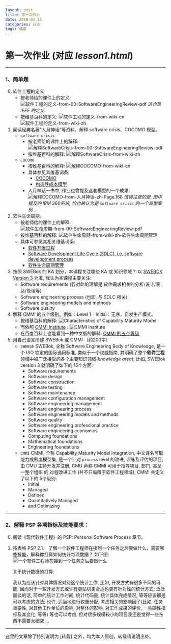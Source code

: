```yaml
---
layout: post
title: 第一次作业
date: 2018-03-15
categories: 日志
tags: 博客
---
```



第一次作业 (对应 *lesson1.html*)
============

---

### 1、简单题

0. 软件工程的定义
    - 按老师给的课件上的定义:
        ![软件工程的定义-from-00-SoftwareEngineeringReview-pdf](../media/image/软件工程的定义-from-00-SoftwareEngineeringReview-pdf.png)
        *这也是 IEEE 的定义*
    - 按维基百科的定义:
        ![软件工程的定义-from-wiki-en](../media/image/软件工程的定义-from-wiki-en.png)
        ![软件工程的定义-from-wiki-zh](../media/image/软件工程的定义-from-wiki-zh.png)
0. 阅读经典名著“人月神话”等资料，解释 software crisis、COCOMO 模型。
    - `software crisis`
        - 按老师给的课件上的解释:
           ![解释SoftwareCrisis-from-00-SoftwareEngineeringReview-pdf](../media/image/解释SoftwareCrisis-from-00-SoftwareEngineeringReview-pdf.png)
        - 按维基百科的解释:
           ![解释SoftwareCrisis-from-wiki-zh](../media/image/解释SoftwareCrisis-from-wiki-zh.png)
    - `COCOMO`
        - 按维基百科的解释:
            ![解释COCOMO-from-wiki-en](../media/image/解释COCOMO-from-wiki-en.png)
        - 具体参见其维基词条:
            - [COCOMO](https://en.wikipedia.org/wiki/COCOMO)
            - [构造性成本模型](https://zh.wikipedia.org/wiki/构造性成本模型)
        - 人月神话一书中, 作业也曾提及这套模型的一个成果:
            ![解释COCOMO-from-人月神话-zh-Page.168](../media/image/解释COCOMO-from-人月神话-zh-Page.168.png)
            *值得注意的是, 图中提及的 IBM 360系统, 恰也被认为是 `software crisis` 的一个典型案例 ...*
0. 软件生命周期。
    - 按老师给的课件上的解释:
        ![软件生命周期-from-00-SoftwareEngineeringReview-pdf](../media/image/软件生命周期-from-00-SoftwareEngineeringReview-pdf.png)
    - 按维基百科的解释:
        ![软件生命周期-from-wiki-zh-软件生命周期管理](../media/image/软件生命周期-from-wiki-zh-软件生命周期管理.png)
    - 具体可参见其相关维基词条:
        - [软件开发过程](https://zh.wikipedia.org/wiki/软件开发过程)
        - [Software Development Life Cycle (SDLC), i.e. software development process](https://en.wikipedia.org/wiki/Software_development_process)
        - [软件生命周期管理](https://zh.wikipedia.org/wiki/%E8%BB%9F%E9%AB%94%E7%94%9F%E5%91%BD%E9%80%B1%E6%9C%9F%E7%AE%A1%E7%90%86)
0. 按照 SWEBok 的 KA 划分，本课程关注哪些 KA 或 知识领域？
    以 [SWEBOK Version 3](https://en.wikipedia.org/wiki/Software_Engineering_Body_of_Knowledge#SWEBOK_Version_3) 为准, 我认为本课程主要关注:
    - Software requirements (我对此的理解是 软件需求相关的分析/设计/表达/管理等)
    - Software engineering process (也即, 与 SDLC 相关)
    - Software engineering models and methods
    - Software quality
0. 解释 CMMI 的五个级别。例如：Level 1 - Initial：无序，自发生产模式。
    - 按维基百科的解释:
        ![Characteristics of Capability Maturity Model](https://upload.wikimedia.org/wikipedia/commons/thumb/e/ec/Characteristics_of_Capability_Maturity_Model.svg/500px-Characteristics_of_Capability_Maturity_Model.svg.png)
    - 而依照 [CMMI Institute](http://cmmiinstitute.com/capability-maturity-model-integration) :
        ![CMMI Institute](https://cmmiinstitute.com/sites/default/files/levels.JPG.png)
    - 在百度百科上也能看到一种中文版的解释: [CMMI 的五个等级](https://baike.baidu.com/item/CMMI#5)
0. 用自己语言简述 SWEBok 或 CMMI （约200字）
    * `SWEBok`
        SWEBok, 全称 Software Engineering Body of Knowledge, 是一个 ISO 钦定的国际通用标准, 类似于一个权威指南, 其明确了整个**软件工程**领域中被广泛接受的各个主要知识领域(*knowledge area*); 比如, SWEBok version 3 就明确了如下的 15个方面:
        - Software requirements
        - Software design
        - Software construction
        - Software testing
        - Software maintenance
        - Software configuration management
        - Software engineering management
        - Software engineering process
        - Software engineering models and methods
        - Software quality
        - Software engineering professional practice
        - Software engineering economics
        - Computing foundations
        - Mathematical foundations
        - Engineering foundations
    * `CMMI`
        CMMI, 全称 Capability Maturity Model Integration, 中文译名可取 能力成熟度模型集, 是一个针对 `process` level 的改进, 训练及评估的项目, 由 CMU 主持开发并注册; CMU 声称 CMMI 可用于指导项目, 部门, 甚至一整个组织 的 过程改进工作 (并不只局限于软件工程领域); CMMI 共定义了以下的 5个级别:
        - Initial
        - Managed
        - Defined
        - Quantitatively Managed
        - and Optimizing


---

### 2、解释 PSP 各项指标及技能要求：

0. 阅读《现代软件工程》的 PSP: Personal Software Process 章节。
0. 按表格 PSP 2.1， 了解一个软件工程师在接到一个任务之后要做什么，需要哪些技能，解释你打算如何统计每项数据？
    如下图:
    ![一个软件工程师在接到一个任务之后要做什么](../media/image/按PSP2.1一个软件工程师在接到一个任务之后要做什么-from-构建之法-现代软件工程.png)

    关于统计数据的打算:

    我认为应该针对具体情况对待这个统计工作, 比如, 开发方式有很多不同的可能, 因而对于一些开发方式或许有更贴切更合适也更有针对性的统计方式;
    泛泛而谈的话, 简单的统计工作时间, 统计代码量, 统计具体完成情况, 等等应该都是可以考虑的方法;
    也许, 适当地进行权重分配, 考虑相关的影响因子(比如, 任务重要性, 对其他工作单位的影响, 对整体的影响, 对工作成果的评价, 一些硬性指标及其变化, 等等) 等也可以考虑, 但对很多规模较小的项目我还是觉得一些东西不需要太细究 ...


---

这里的文章除了特别说明为 [转载] 之外，均为本人原创，转载请说明出处。


